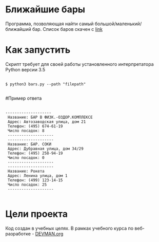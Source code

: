 # Ближайшие бары

Программа, позволяющая найти самый большой/маленький/ближайший бар. 
Список баров скачен с [link](data.mos.ru)

# Как запустить

Скрипт требует для своей работы установленного интерпретатора Python версии 3.5

<pre>
    <code>
$ python3 bars.py --path "filepath"
    </code>
</pre>

#Пример ответа
<pre>
    <code>
--------------------
 Название: БАР В ФИЗК.-ОЗДОР.КОМПЛЕКСЕ
 Адрес: Автозаводская улица, дом 21
 Телефон: (495) 674-61-19
 Число посадок: 8
 --------------------
 --------------------
 Название: БАР. СОКИ
 Адрес: Дубравная улица, дом 34/29
 Телефон: (495) 258-94-19
 Число посадок: 0
 --------------------
 --------------------
 Название: Рокета
 Адрес: Ленина улица, дом 1
 Телефон: (499) 123-14-15
 Число посадок: 25
 --------------------
    </code>
</pre>

# Цели проекта

Код создан в учебных целях. В рамках учебного курса по веб-разработке - [DEVMAN.org](https://devman.org)
